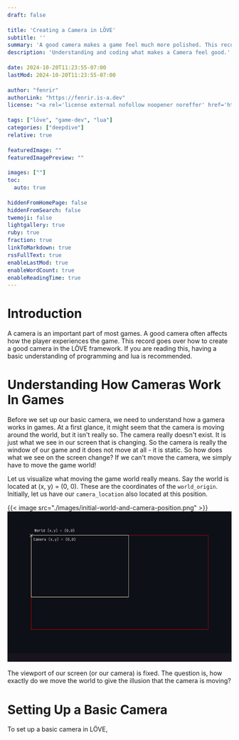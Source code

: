 ```yaml
---
draft: false

title: 'Creating a Camera in LÖVE'
subtitle: ''
summary: 'A good camera makes a game feel much more polished. This record explores how to make one for 2d games.'
description: 'Understanding and coding what makes a Camera feel good.'

date: 2024-10-20T11:23:55-07:00
lastMod: 2024-10-20T11:23:55-07:00

author: "fenrir"
authorLink: "https://fenrir.is-a.dev"
license: "<a rel='license external nofollow noopener noreffer' href='https://opensource.org/licenses/GPL-3.0' target='_blank'>GPL-3.0</a>"

tags: ["löve", "game-dev", "lua"]
categories: ["deepdive"]
relative: true

featuredImage: ""
featuredImagePreview: ""

images: [""]
toc:
  auto: true

hiddenFromHomePage: false
hiddenFromSearch: false
twemoji: false
lightgallery: true
ruby: true
fraction: true
linkToMarkdown: true
rssFullText: true
enableLastMod: true
enableWordCount: true
enableReadingTime: true
---
```


# Introduction

A camera is an important part of most games. A good camera often affects how the 
player experiences the game. This record goes over how to create a good camera 
in the LÖVE framework. If you are reading this, having a basic understanding of
programming and lua is recommended.

# Understanding How Cameras Work In Games

Before we set up our basic camera, we need to understand how a gamera works in
games. At a first glance, it might seem that the camera is moving around the
world, but it isn't really so. The camera really doesn't exist. It is just what 
we see in our screen that is changing. So the camera is really the window of our
game and it does not move at all - it is static. So how does what we see on the
screen change? If we can't move the camera, we simply have to move the game world!

Let us visualize what moving the game world really means. Say the world is
located at (x, y) = (0, 0). These are the coordinates of the `world_origin`.
Initially, let us have our `camera_location` also located at this position.

{{< image src="./images/initial-world-and-camera-position.png" >}}
![Initial World and Camera positions](./images/initial-world-and-camera-position.png)

The viewport of our screen (or our camera) is fixed. The question is, how exactly
do we move the world to give the illusion that the camera is moving?


# Setting Up a Basic Camera

To set up a basic camera in LÖVE,

